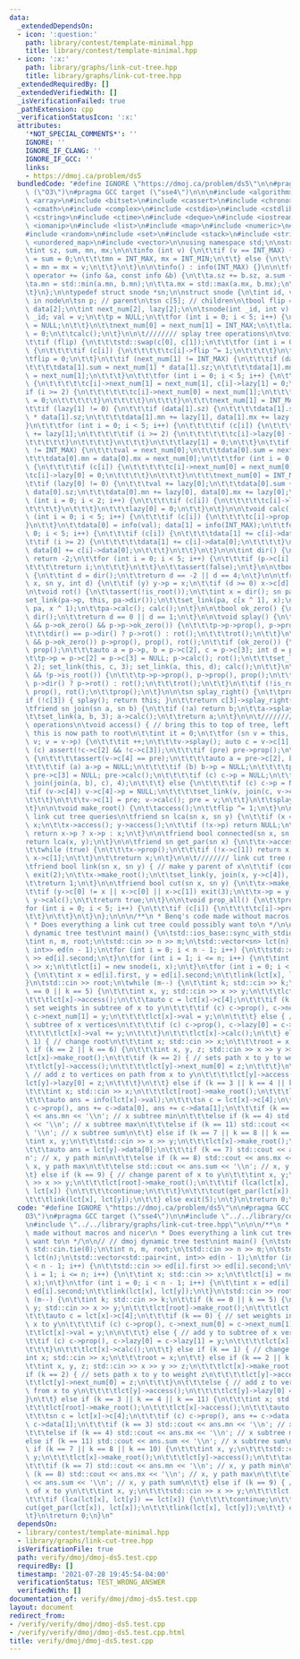 ```yaml
---
data:
  _extendedDependsOn:
  - icon: ':question:'
    path: library/contest/template-minimal.hpp
    title: library/contest/template-minimal.hpp
  - icon: ':x:'
    path: library/graphs/link-cut-tree.hpp
    title: library/graphs/link-cut-tree.hpp
  _extendedRequiredBy: []
  _extendedVerifiedWith: []
  _isVerificationFailed: true
  _pathExtension: cpp
  _verificationStatusIcon: ':x:'
  attributes:
    '*NOT_SPECIAL_COMMENTS*': ''
    IGNORE: ''
    IGNORE_IF_CLANG: ''
    IGNORE_IF_GCC: ''
    links:
    - https://dmoj.ca/problem/ds5
  bundledCode: "#define IGNORE \"https://dmoj.ca/problem/ds5\"\n\n#pragma GCC optimize\
    \ (\"O3\")\n#pragma GCC target (\"sse4\")\n\n\n#include <algorithm>\n#include\
    \ <array>\n#include <bitset>\n#include <cassert>\n#include <chrono>\n#include\
    \ <cmath>\n#include <complex>\n#include <cstdio>\n#include <cstdlib>\n#include\
    \ <cstring>\n#include <ctime>\n#include <deque>\n#include <iostream>\n#include\
    \ <iomanip>\n#include <list>\n#include <map>\n#include <numeric>\n#include <queue>\n\
    #include <random>\n#include <set>\n#include <stack>\n#include <string>\n#include\
    \ <unordered_map>\n#include <vector>\n\nusing namespace std;\n\nstruct info {\n\
    \tint sz, sum, mn, mx;\n\n\tinfo (int v) {\n\t\tif (v == INT_MAX) {\n\t\t\tsz\
    \ = sum = 0;\n\t\t\tmn = INT_MAX, mx = INT_MIN;\n\t\t} else {\n\t\t\tsz = 1; sum\
    \ = mn = mx = v;\n\t\t}\n\t}\n\n\tinfo() : info(INT_MAX) {}\n\n\tfriend info&\
    \ operator += (info &a, const info &b) {\n\t\ta.sz += b.sz, a.sum += b.sum;\n\t\
    \ta.mn = std::min(a.mn, b.mn);\n\t\ta.mx = std::max(a.mx, b.mx);\n\t\treturn a;\n\
    \t}\n};\n\ntypedef struct snode *sn;\n\nstruct snode {\n\tint id, val; // value\
    \ in node\n\tsn p; // parent\n\tsn c[5]; // children\n\tbool flip = 0;\n\tinfo\
    \ data[2];\n\tint next_num[2], lazy[2];\n\n\tsnode(int _id, int v) {\n\t\tid =\
    \ _id; val = v;\n\t\tp = NULL;\n\t\tfor (int i = 0; i < 5; i++) {\n\t\t\tc[i]\
    \ = NULL;\n\t\t}\n\t\tnext_num[0] = next_num[1] = INT_MAX;\n\t\tlazy[0] = lazy[1]\
    \ = 0;\n\t\tcalc();\n\t}\n\n\t//////// splay tree operations\n\tvoid prop() {\n\
    \t\tif (flip) {\n\t\t\tstd::swap(c[0], c[1]);\n\t\t\tfor (int i = 0; i < 2; i++)\
    \ {\n\t\t\t\tif (c[i]) {\n\t\t\t\t\tc[i]->flip ^= 1;\n\t\t\t\t}\n\t\t\t}\n\t\t\
    \tflip = 0;\n\t\t}\n\t\tif (next_num[1] != INT_MAX) {\n\t\t\tif (data[1].sz) {\n\
    \t\t\t\tdata[1].sum = next_num[1] * data[1].sz;\n\t\t\t\tdata[1].mn = data[1].mx\
    \ = next_num[1];\n\t\t\t}\n\t\t\tfor (int i = 0; i < 5; i++) {\n\t\t\t\tif (c[i])\
    \ {\n\t\t\t\t\tc[i]->next_num[1] = next_num[1], c[i]->lazy[1] = 0;\n\t\t\t\t\t\
    if (i >= 2) {\n\t\t\t\t\t\tc[i]->next_num[0] = next_num[1];\n\t\t\t\t\t\tc[i]->lazy[0]\
    \ = 0;\n\t\t\t\t\t}\n\t\t\t\t}\n\t\t\t}\n\t\t\tnext_num[1] = INT_MAX;\n\t\t}\n\
    \t\tif (lazy[1] != 0) {\n\t\t\tif (data[1].sz) {\n\t\t\t\tdata[1].sum += lazy[1]\
    \ * data[1].sz;\n\t\t\t\tdata[1].mn += lazy[1], data[1].mx += lazy[1];\n\t\t\t\
    }\n\t\t\tfor (int i = 0; i < 5; i++) {\n\t\t\t\tif (c[i]) {\n\t\t\t\t\tc[i]->lazy[1]\
    \ += lazy[1];\n\t\t\t\t\tif (i >= 2) {\n\t\t\t\t\t\tc[i]->lazy[0] += lazy[1];\n\
    \t\t\t\t\t}\n\t\t\t\t}\n\t\t\t}\n\t\t\tlazy[1] = 0;\n\t\t}\n\t\tif (next_num[0]\
    \ != INT_MAX) {\n\t\t\tval = next_num[0];\n\t\t\tdata[0].sum = next_num[0] * data[0].sz;\n\
    \t\t\tdata[0].mn = data[0].mx = next_num[0];\n\t\t\tfor (int i = 0; i < 2; i++)\
    \ {\n\t\t\t\tif (c[i]) {\n\t\t\t\t\tc[i]->next_num[0] = next_num[0];\n\t\t\t\t\
    \tc[i]->lazy[0] = 0;\n\t\t\t\t}\n\t\t\t}\n\t\t\tnext_num[0] = INT_MAX;\n\t\t}\n\
    \t\tif (lazy[0] != 0) {\n\t\t\tval += lazy[0];\n\t\t\tdata[0].sum += lazy[0] *\
    \ data[0].sz;\n\t\t\tdata[0].mn += lazy[0], data[0].mx += lazy[0];\n\t\t\tfor\
    \ (int i = 0; i < 2; i++) {\n\t\t\t\tif (c[i]) {\n\t\t\t\t\tc[i]->lazy[0] += lazy[0];\n\
    \t\t\t\t}\n\t\t\t}\n\t\t\tlazy[0] = 0;\n\t\t}\n\t}\n\n\tvoid calc() {\n\t\tfor\
    \ (int i = 0; i < 5; i++) {\n\t\t\tif (c[i]) {\n\t\t\t\tc[i]->prop();\n\t\t\t\
    }\n\t\t}\n\t\tdata[0] = info(val); data[1] = info(INT_MAX);\n\t\tfor (int i =\
    \ 0; i < 5; i++) {\n\t\t\tif (c[i]) {\n\t\t\t\tdata[1] += c[i]->data[1];\n\t\t\
    \t\tif (i >= 2) {\n\t\t\t\t\tdata[1] += c[i]->data[0];\n\t\t\t\t}\n\t\t\t\telse\
    \ data[0] += c[i]->data[0];\n\t\t\t}\n\t\t}\n\t}\n\n\tint dir() {\n\t\tif (!p)\
    \ return -2;\n\t\tfor (int i = 0; i < 5; i++) {\n\t\t\tif (p->c[i] == this) {\n\
    \t\t\t\treturn i;\n\t\t\t}\n\t\t}\n\t\tassert(false);\n\t}\n\n\tbool is_root()\
    \ {\n\t\tint d = dir();\n\t\treturn d == -2 || d == 4;\n\t}\n\n\tfriend void set_link(sn\
    \ x, sn y, int d) {\n\t\tif (y) y->p = x;\n\t\tif (d >= 0) x->c[d] = y;\n\t}\n\
    \n\tvoid rot() {\n\t\tassert(!is_root());\n\t\tint x = dir(); sn pa = p;\n\t\t\
    set_link(pa->p, this, pa->dir());\n\t\tset_link(pa, c[x ^ 1], x);\n\t\tset_link(this,\
    \ pa, x ^ 1);\n\t\tpa->calc(); calc();\n\t}\n\n\tbool ok_zero() {\n\t\tint d =\
    \ dir();\n\t\treturn d == 0 || d == 1;\n\t}\n\n\tvoid splay() {\n\t\twhile (ok_zero()\
    \ && p->ok_zero() && p->p->ok_zero()) {\n\t\t\tp->p->prop(), p->prop(), prop();\n\
    \t\t\tdir() == p->dir() ? p->rot() : rot();\n\t\t\trot();\n\t\t}\n\t\tif (ok_zero()\
    \ && p->ok_zero()) p->prop(), prop(), rot();\n\t\tif (ok_zero()) {\n\t\t\tp->prop(),\
    \ prop();\n\t\t\tauto a = p->p, b = p->c[2], c = p->c[3]; int d = p->dir();\n\t\
    \t\tp->p = p->c[2] = p->c[3] = NULL; p->calc(); rot();\n\t\t\tset_link(this, b,\
    \ 2); set_link(this, c, 3); set_link(a, this, d); calc();\n\t\t}\n\t\twhile (!is_root()\
    \ && !p->is_root()) {\n\t\t\tp->p->prop(), p->prop(), prop();\n\t\t\tdir() ==\
    \ p->dir() ? p->rot() : rot();\n\t\t\trot();\n\t\t}\n\t\tif (!is_root()) p->prop(),\
    \ prop(), rot();\n\t\tprop();\n\t}\n\n\tsn splay_right() {\n\t\tprop();\n\t\t\
    if (!c[3]) { splay(); return this; }\n\t\treturn c[3]->splay_right();\n\t}\n\n\
    \tfriend sn join(sn a, sn b) {\n\t\tif (!a) return b;\n\t\ta->splay(); a = a->splay_right();\n\
    \t\tset_link(a, b, 3); a->calc();\n\t\treturn a;\n\t}\n\n\t//////// link cut tree\
    \ operations\n\tvoid access() { // bring this to top of tree, left subtree of\
    \ this is now path to root\n\t\tint it = 0;\n\t\tfor (sn v = this, pre = NULL;\
    \ v; v = v->p) {\n\t\t\tit ++;\n\t\t\tv->splay(); auto c = v->c[1];\n\t\t\tif\
    \ (c) assert(!c->c[2] && !c->c[3]);\n\t\t\tif (pre) pre->prop();\n\t\t\tif (pre)\
    \ {\n\t\t\t\tassert(v->c[4] == pre);\n\t\t\t\tauto a = pre->c[2], b = pre->c[3];\n\
    \t\t\t\tif (a) a->p = NULL;\n\t\t\t\tif (b) b->p = NULL;\n\t\t\t\tpre->c[2] =\
    \ pre->c[3] = NULL; pre->calc();\n\t\t\t\tif (c) c->p = NULL;\n\t\t\t\tset_link(v,\
    \ join(join(a, b), c), 4);\n\t\t\t} else {\n\t\t\t\tif (c) c->p = NULL;\n\t\t\t\
    \tif (v->c[4]) v->c[4]->p = NULL;\n\t\t\t\tset_link(v, join(c, v->c[4]), 4);\n\
    \t\t\t}\n\t\t\tv->c[1] = pre; v->calc(); pre = v;\n\t\t}\n\t\tsplay(); assert(!c[1]);\n\
    \t}\n\n\tvoid make_root() {\n\t\taccess();\n\t\tflip ^= 1;\n\t}\n\n\t////////\
    \ link cut tree queries\n\tfriend sn lca(sn x, sn y) {\n\t\tif (x == y) return\
    \ x;\n\t\tx->access(); y->access();\n\t\tif (!x->p) return NULL;\n\t\tx->splay();\
    \ return x->p ? x->p : x;\n\t}\n\n\tfriend bool connected(sn x, sn y) {\n\t\t\
    return lca(x, y);\n\t}\n\n\tfriend sn get_par(sn x) {\n\t\tx->access(); x = x->c[0];\n\
    \t\twhile (true) {\n\t\t\tx->prop();\n\t\t\tif (!x->c[1]) return x;\n\t\t\tx =\
    \ x->c[1];\n\t\t}\n\t\treturn x;\n\t}\n\n\t//////// link cut tree modifications\n\
    \tfriend bool link(sn x, sn y) { // make y parent of x\n\t\tif (connected(x, y))\
    \ exit(2);\n\t\tx->make_root();\n\t\tset_link(y, join(x, y->c[4]), 4);\n\t\ty->calc();\n\
    \t\treturn 1;\n\t}\n\n\tfriend bool cut(sn x, sn y) {\n\t\tx->make_root(); y->access();\n\
    \t\tif (y->c[0] != x || x->c[0] || x->c[1]) exit(3);\n\t\tx->p = y->c[0] = NULL;\
    \ y->calc();\n\t\treturn true;\n\t}\n\n\tvoid prop_all() {\n\t\tprop();\n\t\t\
    for (int i = 0; i < 5; i++) {\n\t\t\tif (c[i]) {\n\t\t\t\tc[i]->prop_all();\n\t\
    \t\t}\n\t\t}\n\t}\n};\n\n\n/**\n * Benq's code made without macros and nicer\n\
    \ * Does everything a link cut tree could possibly want to\n */\n\n// // dmoj\
    \ dynamic tree test\nint main() {\n\tstd::ios_base::sync_with_stdio(0); std::cin.tie(0);\n\
    \tint n, m, root;\n\tstd::cin >> n >> m;\n\tstd::vector<sn> lct(n);\n\tstd::vector<std::pair<int,\
    \ int>> ed(n - 1);\n\tfor (int i = 0; i < n - 1; i++) {\n\t\tstd::cin >> ed[i].first\
    \ >> ed[i].second;\n\t}\n\tfor (int i = 1; i <= n; i++) {\n\t\tint x; std::cin\
    \ >> x;\n\t\tlct[i] = new snode(i, x);\n\t}\n\tfor (int i = 0; i < n - 1; i++)\
    \ {\n\t\tint x = ed[i].first, y = ed[i].second;\n\t\tlink(lct[x], lct[y]);\n\t\
    }\n\tstd::cin >> root;\n\twhile (m--) {\n\t\tint k; std::cin >> k;\n\t\tif (k\
    \ == 0 || k == 5) {\n\t\t\tint x, y; std::cin >> x >> y;\n\t\t\tlct[root]->make_root();\n\
    \t\t\tlct[x]->access();\n\t\t\tauto c = lct[x]->c[4];\n\t\t\tif (k == 0) { //\
    \ set weights in subtree of x to y\n\t\t\t\tif (c) c->prop(), c->next_num[0] =\
    \ c->next_num[1] = y;\n\t\t\t\tlct[x]->val = y;\n\n\t\t\t} else { // add y to\
    \ subtree of x vertices\n\t\t\t\tif (c) c->prop(), c->lazy[0] = c->lazy[1] = y;\n\
    \t\t\t\tlct[x]->val += y;\n\t\t\t}\n\t\t\tlct[x]->calc();\n\t\t} else if (k ==\
    \ 1) { // change root\n\t\t\tint x; std::cin >> x;\n\t\t\troot = x;\n\t\t} else\
    \ if (k == 2 || k == 6) {\n\t\t\tint x, y, z; std::cin >> x >> y >> z;\n\t\t\t\
    lct[x]->make_root();\n\t\t\tif (k == 2) { // sets path x to y to weight z\n\t\t\
    \t\tlct[y]->access();\n\t\t\t\tlct[y]->next_num[0] = z;\n\t\t\t}\n\t\t\telse {\
    \ // add z to vertices on path from x to y\n\t\t\t\tlct[y]->access();\n\t\t\t\t\
    lct[y]->lazy[0] = z;\n\t\t\t}\n\t\t} else if (k == 3 || k == 4 || k == 11) {\n\
    \t\t\tint x; std::cin >> x;\n\t\t\tlct[root]->make_root();\n\t\t\tlct[x]->access();\n\
    \t\t\tauto ans = info(lct[x]->val);\n\t\t\tsn c = lct[x]->c[4];\n\t\t\tif (c)\
    \ c->prop(), ans += c->data[0], ans += c->data[1];\n\t\t\tif (k == 3) std::cout\
    \ << ans.mn << '\\n'; // x subtree min\n\t\t\telse if (k == 4) std::cout << ans.mx\
    \ << '\\n'; // x subtree max\n\t\t\telse if (k == 11) std::cout << ans.sum <<\
    \ '\\n'; // x subtree sum\n\t\t} else if (k == 7 || k == 8 || k == 10) {\n\t\t\
    \tint x, y;\n\t\t\tstd::cin >> x >> y;\n\t\t\tlct[x]->make_root();\n\t\t\tlct[y]->access();\n\
    \t\t\tauto ans = lct[y]->data[0];\n\t\t\tif (k == 7) std::cout << ans.mn << '\\\
    n'; // x, y path min\n\t\t\telse if (k == 8) std::cout << ans.mx << '\\n'; //\
    \ x, y path max\n\t\t\telse std::cout << ans.sum << '\\n'; // x, y path sum\n\t\
    \t} else if (k == 9) { // change parent of x to y\n\t\t\tint x, y;\n\t\t\tstd::cin\
    \ >> x >> y;\n\t\t\tlct[root]->make_root();\n\t\t\tif (lca(lct[x], lct[y]) ==\
    \ lct[x]) {\n\t\t\t\tcontinue;\n\t\t\t}\n\t\t\tcut(get_par(lct[x]), lct[x]);\n\
    \t\t\tlink(lct[x], lct[y]);\n\t\t} else exit(5);\n\t}\n\treturn 0;\n}\n"
  code: "#define IGNORE \"https://dmoj.ca/problem/ds5\"\n\n#pragma GCC optimize (\"\
    O3\")\n#pragma GCC target (\"sse4\")\n\n#include \"../../library/contest/template-minimal.hpp\"\
    \n#include \"../../library/graphs/link-cut-tree.hpp\"\n\n\n/**\n * Benq's code\
    \ made without macros and nicer\n * Does everything a link cut tree could possibly\
    \ want to\n */\n\n// // dmoj dynamic tree test\nint main() {\n\tstd::ios_base::sync_with_stdio(0);\
    \ std::cin.tie(0);\n\tint n, m, root;\n\tstd::cin >> n >> m;\n\tstd::vector<sn>\
    \ lct(n);\n\tstd::vector<std::pair<int, int>> ed(n - 1);\n\tfor (int i = 0; i\
    \ < n - 1; i++) {\n\t\tstd::cin >> ed[i].first >> ed[i].second;\n\t}\n\tfor (int\
    \ i = 1; i <= n; i++) {\n\t\tint x; std::cin >> x;\n\t\tlct[i] = new snode(i,\
    \ x);\n\t}\n\tfor (int i = 0; i < n - 1; i++) {\n\t\tint x = ed[i].first, y =\
    \ ed[i].second;\n\t\tlink(lct[x], lct[y]);\n\t}\n\tstd::cin >> root;\n\twhile\
    \ (m--) {\n\t\tint k; std::cin >> k;\n\t\tif (k == 0 || k == 5) {\n\t\t\tint x,\
    \ y; std::cin >> x >> y;\n\t\t\tlct[root]->make_root();\n\t\t\tlct[x]->access();\n\
    \t\t\tauto c = lct[x]->c[4];\n\t\t\tif (k == 0) { // set weights in subtree of\
    \ x to y\n\t\t\t\tif (c) c->prop(), c->next_num[0] = c->next_num[1] = y;\n\t\t\
    \t\tlct[x]->val = y;\n\n\t\t\t} else { // add y to subtree of x vertices\n\t\t\
    \t\tif (c) c->prop(), c->lazy[0] = c->lazy[1] = y;\n\t\t\t\tlct[x]->val += y;\n\
    \t\t\t}\n\t\t\tlct[x]->calc();\n\t\t} else if (k == 1) { // change root\n\t\t\t\
    int x; std::cin >> x;\n\t\t\troot = x;\n\t\t} else if (k == 2 || k == 6) {\n\t\
    \t\tint x, y, z; std::cin >> x >> y >> z;\n\t\t\tlct[x]->make_root();\n\t\t\t\
    if (k == 2) { // sets path x to y to weight z\n\t\t\t\tlct[y]->access();\n\t\t\
    \t\tlct[y]->next_num[0] = z;\n\t\t\t}\n\t\t\telse { // add z to vertices on path\
    \ from x to y\n\t\t\t\tlct[y]->access();\n\t\t\t\tlct[y]->lazy[0] = z;\n\t\t\t\
    }\n\t\t} else if (k == 3 || k == 4 || k == 11) {\n\t\t\tint x; std::cin >> x;\n\
    \t\t\tlct[root]->make_root();\n\t\t\tlct[x]->access();\n\t\t\tauto ans = info(lct[x]->val);\n\
    \t\t\tsn c = lct[x]->c[4];\n\t\t\tif (c) c->prop(), ans += c->data[0], ans +=\
    \ c->data[1];\n\t\t\tif (k == 3) std::cout << ans.mn << '\\n'; // x subtree min\n\
    \t\t\telse if (k == 4) std::cout << ans.mx << '\\n'; // x subtree max\n\t\t\t\
    else if (k == 11) std::cout << ans.sum << '\\n'; // x subtree sum\n\t\t} else\
    \ if (k == 7 || k == 8 || k == 10) {\n\t\t\tint x, y;\n\t\t\tstd::cin >> x >>\
    \ y;\n\t\t\tlct[x]->make_root();\n\t\t\tlct[y]->access();\n\t\t\tauto ans = lct[y]->data[0];\n\
    \t\t\tif (k == 7) std::cout << ans.mn << '\\n'; // x, y path min\n\t\t\telse if\
    \ (k == 8) std::cout << ans.mx << '\\n'; // x, y path max\n\t\t\telse std::cout\
    \ << ans.sum << '\\n'; // x, y path sum\n\t\t} else if (k == 9) { // change parent\
    \ of x to y\n\t\t\tint x, y;\n\t\t\tstd::cin >> x >> y;\n\t\t\tlct[root]->make_root();\n\
    \t\t\tif (lca(lct[x], lct[y]) == lct[x]) {\n\t\t\t\tcontinue;\n\t\t\t}\n\t\t\t\
    cut(get_par(lct[x]), lct[x]);\n\t\t\tlink(lct[x], lct[y]);\n\t\t} else exit(5);\n\
    \t}\n\treturn 0;\n}\n"
  dependsOn:
  - library/contest/template-minimal.hpp
  - library/graphs/link-cut-tree.hpp
  isVerificationFile: true
  path: verify/dmoj/dmoj-ds5.test.cpp
  requiredBy: []
  timestamp: '2021-07-28 19:45:54-04:00'
  verificationStatus: TEST_WRONG_ANSWER
  verifiedWith: []
documentation_of: verify/dmoj/dmoj-ds5.test.cpp
layout: document
redirect_from:
- /verify/verify/dmoj/dmoj-ds5.test.cpp
- /verify/verify/dmoj/dmoj-ds5.test.cpp.html
title: verify/dmoj/dmoj-ds5.test.cpp
---
```


